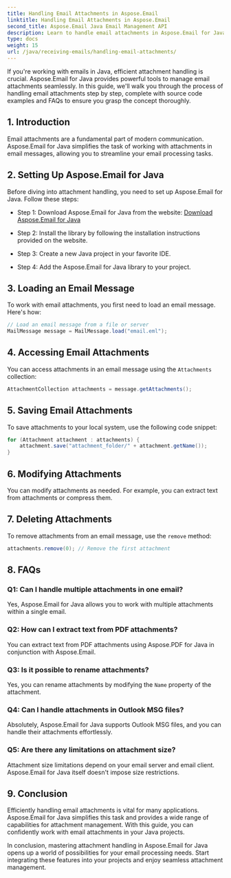 ```yaml
---
title: Handling Email Attachments in Aspose.Email
linktitle: Handling Email Attachments in Aspose.Email
second_title: Aspose.Email Java Email Management API
description: Learn to handle email attachments in Aspose.Email for Java. Step-by-step guide with source code and FAQs for efficient email attachment management. 
type: docs
weight: 15
url: /java/receiving-emails/handling-email-attachments/
---
```


If you're working with emails in Java, efficient attachment handling is crucial. Aspose.Email for Java provides powerful tools to manage email attachments seamlessly. In this guide, we'll walk you through the process of handling email attachments step by step, complete with source code examples and FAQs to ensure you grasp the concept thoroughly.

## 1. Introduction

Email attachments are a fundamental part of modern communication. Aspose.Email for Java simplifies the task of working with attachments in email messages, allowing you to streamline your email processing tasks.

## 2. Setting Up Aspose.Email for Java

Before diving into attachment handling, you need to set up Aspose.Email for Java. Follow these steps:

- Step 1: Download Aspose.Email for Java from the website: [Download Aspose.Email for Java](https://releases.aspose.com/email/java/)

- Step 2: Install the library by following the installation instructions provided on the website.

- Step 3: Create a new Java project in your favorite IDE.

- Step 4: Add the Aspose.Email for Java library to your project.

## 3. Loading an Email Message

To work with email attachments, you first need to load an email message. Here's how:

```java
// Load an email message from a file or server
MailMessage message = MailMessage.load("email.eml");
```

## 4. Accessing Email Attachments

You can access attachments in an email message using the `Attachments` collection:

```java
AttachmentCollection attachments = message.getAttachments();
```

## 5. Saving Email Attachments

To save attachments to your local system, use the following code snippet:

```java
for (Attachment attachment : attachments) {
    attachment.save("attachment_folder/" + attachment.getName());
}
```

## 6. Modifying Attachments

You can modify attachments as needed. For example, you can extract text from attachments or compress them.

## 7. Deleting Attachments

To remove attachments from an email message, use the `remove` method:

```java
attachments.remove(0); // Remove the first attachment
```

## 8. FAQs

### Q1: Can I handle multiple attachments in one email?

Yes, Aspose.Email for Java allows you to work with multiple attachments within a single email.

### Q2: How can I extract text from PDF attachments?

You can extract text from PDF attachments using Aspose.PDF for Java in conjunction with Aspose.Email.

### Q3: Is it possible to rename attachments?

Yes, you can rename attachments by modifying the `Name` property of the attachment.

### Q4: Can I handle attachments in Outlook MSG files?

Absolutely, Aspose.Email for Java supports Outlook MSG files, and you can handle their attachments effortlessly.

### Q5: Are there any limitations on attachment size?

Attachment size limitations depend on your email server and email client. Aspose.Email for Java itself doesn't impose size restrictions.

## 9. Conclusion

Efficiently handling email attachments is vital for many applications. Aspose.Email for Java simplifies this task and provides a wide range of capabilities for attachment management. With this guide, you can confidently work with email attachments in your Java projects.

In conclusion, mastering attachment handling in Aspose.Email for Java opens up a world of possibilities for your email processing needs. Start integrating these features into your projects and enjoy seamless attachment management.